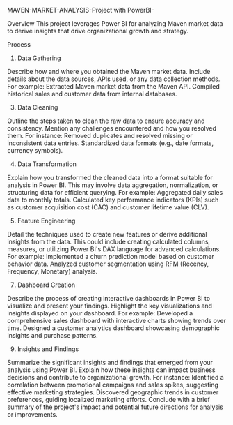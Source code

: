  MAVEN-MARKET-ANALYSIS-Project with PowerBI-
 
Overview
This project leverages Power BI for analyzing Maven market data to derive insights that drive organizational growth and strategy.

Process

1. Data Gathering

Describe how and where you obtained the Maven market data. Include details about the data sources, APIs used, or any data collection methods. For example:
Extracted Maven market data from the Maven API.
Compiled historical sales and customer data from internal databases.

3. Data Cleaning

Outline the steps taken to clean the raw data to ensure accuracy and consistency. Mention any challenges encountered and how you resolved them. For instance:
Removed duplicates and resolved missing or inconsistent data entries.
Standardized data formats (e.g., date formats, currency symbols).

4. Data Transformation

Explain how you transformed the cleaned data into a format suitable for analysis in Power BI. This may involve data aggregation, normalization, or structuring data for efficient querying. For example:
Aggregated daily sales data to monthly totals.
Calculated key performance indicators (KPIs) such as customer acquisition cost (CAC) and customer lifetime value (CLV).

5. Feature Engineering

Detail the techniques used to create new features or derive additional insights from the data. This could include creating calculated columns, measures, or utilizing Power BI's DAX language for advanced calculations. For example:
Implemented a churn prediction model based on customer behavior data.
Analyzed customer segmentation using RFM (Recency, Frequency, Monetary) analysis.

7. Dashboard Creation
   
Describe the process of creating interactive dashboards in Power BI to visualize and present your findings. Highlight the key visualizations and insights displayed on your dashboard. For example:
Developed a comprehensive sales dashboard with interactive charts showing trends over time.
Designed a customer analytics dashboard showcasing demographic insights and purchase patterns.

9. Insights and Findings
    
Summarize the significant insights and findings that emerged from your analysis using Power BI. Explain how these insights can impact business decisions and contribute to organizational growth. For instance:
Identified a correlation between promotional campaigns and sales spikes, suggesting effective marketing strategies.
Discovered geographic trends in customer preferences, guiding localized marketing efforts.
Conclude with a brief summary of the project's impact and potential future directions for analysis or improvements.
